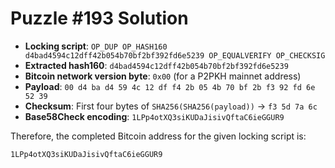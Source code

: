 # Puzzle #193 Solution

- **Locking script**: `OP_DUP OP_HASH160 d4bad4594c12dff42b054b70bf2bf392fd6e5239 OP_EQUALVERIFY OP_CHECKSIG`
- **Extracted hash160**: `d4bad4594c12dff42b054b70bf2bf392fd6e5239`
- **Bitcoin network version byte**: `0x00` (for a P2PKH mainnet address)
- **Payload**: `00 d4 ba d4 59 4c 12 df f4 2b 05 4b 70 bf 2b f3 92 fd 6e 52 39`
- **Checksum**: First four bytes of `SHA256(SHA256(payload))` → `f3 5d 7a 6c`
- **Base58Check encoding**: `1LPp4otXQ3siKUDaJisivQftaC6ieGGUR9`

Therefore, the completed Bitcoin address for the given locking script is:

```
1LPp4otXQ3siKUDaJisivQftaC6ieGGUR9
```
